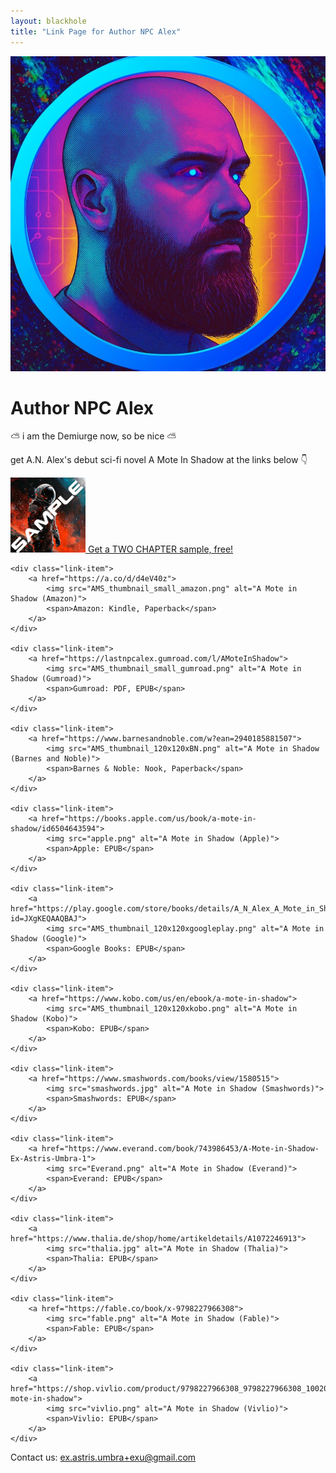 ```yaml
---
layout: blackhole
title: "Link Page for Author NPC Alex"
---
```

<div class="profile">
    <a href="https://bsky.app/profile/lastnpcalex.com" target="_blank">
        <img src="Author_image.jpg" alt="Profile Picture">
    </a>
    <h1>Author NPC Alex</h1>
    <p>⛅ i am the Demiurge now, so be nice ⛅</p>
    <p>get A.N. Alex's debut sci-fi novel A Mote In Shadow at the links below 👇</p>
</div>

<div class="links-grid">
    <div class="link-item main-link">
        <a href="https://github.com/lastnpcalex/AuthorNPCAlex/blob/main/A%20Mote%20in%20Shadow%20-%20A.N.%20Alex%20-%20First%20Two.pdf">
            <img src="AMS_thumbnail_small_sample.png" alt="A Mote in Shadow">
            <span>Get a TWO CHAPTER sample, free!</span>
        </a>
    </div>
    
    <div class="link-item">
        <a href="https://a.co/d/d4eV40z">
            <img src="AMS_thumbnail_small_amazon.png" alt="A Mote in Shadow (Amazon)">
            <span>Amazon: Kindle, Paperback</span>
        </a>
    </div>
    
    <div class="link-item">
        <a href="https://lastnpcalex.gumroad.com/l/AMoteInShadow">
            <img src="AMS_thumbnail_small_gumroad.png" alt="A Mote in Shadow (Gumroad)">
            <span>Gumroad: PDF, EPUB</span>
        </a>
    </div>
    
    <div class="link-item">
        <a href="https://www.barnesandnoble.com/w?ean=2940185881507">
            <img src="AMS_thumbnail_120x120xBN.png" alt="A Mote in Shadow (Barnes and Noble)">
            <span>Barnes & Noble: Nook, Paperback</span>
        </a>
    </div>
    
    <div class="link-item">
        <a href="https://books.apple.com/us/book/a-mote-in-shadow/id6504643594">
            <img src="apple.png" alt="A Mote in Shadow (Apple)">
            <span>Apple: EPUB</span>
        </a>
    </div>
    
    <div class="link-item">
        <a href="https://play.google.com/store/books/details/A_N_Alex_A_Mote_in_Shadow?id=JXgKEQAAQBAJ">
            <img src="AMS_thumbnail_120x120xgoogleplay.png" alt="A Mote in Shadow (Google)">
            <span>Google Books: EPUB</span>
        </a>
    </div>
    
    <div class="link-item">
        <a href="https://www.kobo.com/us/en/ebook/a-mote-in-shadow">
            <img src="AMS_thumbnail_120x120xkobo.png" alt="A Mote in Shadow (Kobo)">
            <span>Kobo: EPUB</span>
        </a>
    </div>
    
    <div class="link-item">
        <a href="https://www.smashwords.com/books/view/1580515">
            <img src="smashwords.jpg" alt="A Mote in Shadow (Smashwords)">
            <span>Smashwords: EPUB</span>
        </a>
    </div>
    
    <div class="link-item">
        <a href="https://www.everand.com/book/743986453/A-Mote-in-Shadow-Ex-Astris-Umbra-1">
            <img src="Everand.png" alt="A Mote in Shadow (Everand)">
            <span>Everand: EPUB</span>
        </a>
    </div>
    
    <div class="link-item">
        <a href="https://www.thalia.de/shop/home/artikeldetails/A1072246913">
            <img src="thalia.jpg" alt="A Mote in Shadow (Thalia)">
            <span>Thalia: EPUB</span>
        </a>
    </div>
    
    <div class="link-item">
        <a href="https://fable.co/book/x-9798227966308">
            <img src="fable.png" alt="A Mote in Shadow (Fable)">
            <span>Fable: EPUB</span>
        </a>
    </div>
    
    <div class="link-item">
        <a href="https://shop.vivlio.com/product/9798227966308_9798227966308_10020/a-mote-in-shadow">
            <img src="vivlio.png" alt="A Mote in Shadow (Vivlio)">
            <span>Vivlio: EPUB</span>
        </a>
    </div>
</div>

<div class="contact">
    <p>Contact us: <a href="mailto:ex.astris.umbra+exu@gmail.com">ex.astris.umbra+exu@gmail.com</a></p>
</div>
